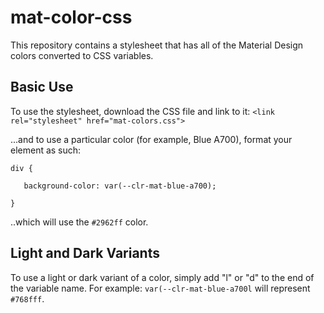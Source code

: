 # mat-color-css
This repository contains a stylesheet that has all of the Material Design colors converted to CSS variables.

## Basic Use
To use the stylesheet, download the CSS file and link to it:
`<link rel="stylesheet" href="mat-colors.css">`

...and to use a particular color (for example, Blue A700), format your element as such:

`div {`

`	background-color: var(--clr-mat-blue-a700);`

`}`

..which will use the `#2962ff` color.


## Light and Dark Variants
To use a light or dark variant of a color, simply add "l" or "d" to the end of the variable name. For example: `var(--clr-mat-blue-a700l` will represent `#768fff`.